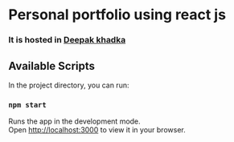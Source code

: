# Personal portfolio using react js

### It is hosted in [Deepak khadka](https://deepak-khadka.com.np)
## Available Scripts

In the project directory, you can run:

### `npm start`

Runs the app in the development mode.\
Open [http://localhost:3000](http://localhost:3000) to view it in your browser.
